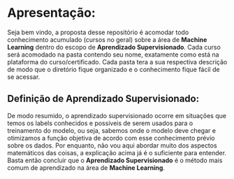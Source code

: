 # Apresentação:
Seja bem vindo, a proposta desse repositório é acomodar todo conhecimento acumulado (cursos no geral) sobre
a área de **Machine Learning** dentro do escopo de **Aprendizado Supervisionado**. Cada curso será acomodado
na pasta contendo seu nome, exatamente como está na plataforma do curso/certificado. Cada pasta tera a sua respectiva
descrição de modo que o diretório fique organizado e o conhecimento fique fácil de se acessar.

## Definição de Aprendizado Supervisionado:
De modo resumido, o aprendizado supervisionado ocorre em situações que temos os labels conhecidos e possiveis
de serem usados para o treinamento do modelo, ou seja, sabemos onde o modelo deve chegar e otimizamos a função
objetiva de acordo com esse conhecimento prévio sobre os dados. Por enquanto, não vou aqui abordar muito dos
aspectos matemáticos das coisas, a explicação acima já é o suficiente para entender. Basta então concluir que o
**Aprendizado Supervisionado** é o método mais comum de aprendizado na área de **Machine Learning**.
